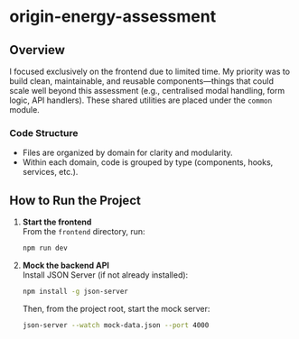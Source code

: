 # origin-energy-assessment

## Overview

I focused exclusively on the frontend due to limited time. My priority was to build clean, maintainable, and reusable components—things that could scale well beyond this assessment (e.g., centralised modal handling, form logic, API handlers). These shared utilities are placed under the `common` module.

### Code Structure

- Files are organized by domain for clarity and modularity.
- Within each domain, code is grouped by type (components, hooks, services, etc.).

## How to Run the Project

1. **Start the frontend**  
   From the `frontend` directory, run:
   ```bash
   npm run dev
   ```

2. **Mock the backend API**  
   Install JSON Server (if not already installed):
   ```bash
   npm install -g json-server
   ```
   Then, from the project root, start the mock server:
   ```bash
   json-server --watch mock-data.json --port 4000
   ```
